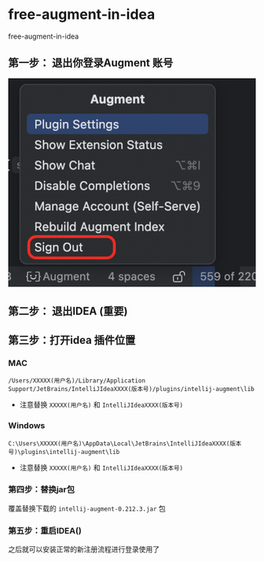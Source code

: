 # free-augment-in-idea
free-augment-in-idea 

## 第一步： 退出你登录Augment 账号 

![退出](image.png)

## 第二步： 退出IDEA (重要)

## 第三步：打开idea 插件位置 

### MAC 
`/Users/XXXXX(用户名)/Library/Application Support/JetBrains/IntelliJIdeaXXXX(版本号)/plugins/intellij-augment\lib`
- 注意替换  `XXXXX(用户名)` 和  `IntelliJIdeaXXXX(版本号)` 

### Windows 

`C:\Users\XXXXX(用户名)\AppData\Local\JetBrains\IntelliJIdeaXXXX(版本号)\plugins\intellij-augment\lib`
- 注意替换  `XXXXX(用户名)` 和  `IntelliJIdeaXXXX(版本号)` 


### 第四步：替换jar包

覆盖替换下载的 `intellij-augment-0.212.3.jar` 包 


### 第五步：重启IDEA() 

之后就可以安装正常的新注册流程进行登录使用了